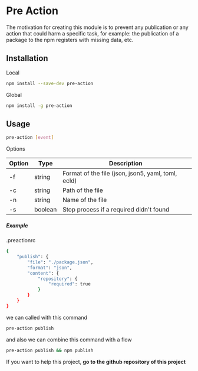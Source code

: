 # Pre Action

The motivation for creating this module is to prevent any publication or any action that could harm a specific task, for example: the publication of a package to the npm registers with missing data, etc.

## Installation

Local

```bash
npm install --save-dev pre-action
```

Global

```bash
npm install -g pre-action
```

## Usage

```bash
pre-action [event]
```

Options

| Option      | Type | Description |
| ----------- | ----------- | ----------- |
| -f   | string  | Format of the file (json, json5, yaml, toml, ecld)       |
| -c   | string | Path of the file        |
| -n   | string | Name of the file        |
| -s   | boolean | Stop process if a required didn't found        |

##### Example

.preactionrc

```bash
{
    "publish": {
        "file": "./package.json",
        "format": "json",
        "content": {
            "repository": {
                "required": true
            }
        }
    }
}
```

we can called with this command

```bash
pre-action publish
```

and also we can combine this command with a flow

```bash
pre-action publish && npm publish
```

If you want to help this project, **go to the github repository of this project**
